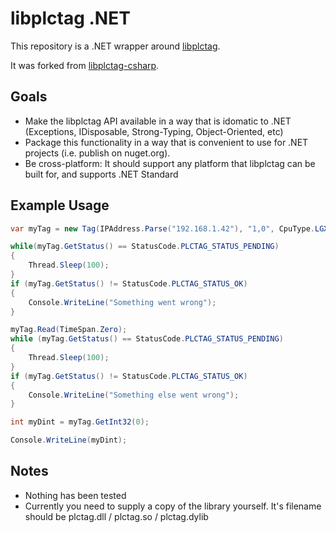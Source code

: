 ﻿# libplctag .NET

This repository is a .NET wrapper around [libplctag](https://github.com/kyle-github/libplctag).

It was forked from [libplctag-csharp](https://github.com/mesta1/libplctag-csharp).

## Goals

* Make the libplctag API available in a way that is idomatic to .NET (Exceptions, IDisposable, Strong-Typing, Object-Oriented, etc)
* Package this functionality in a way that is convenient to use for .NET projects (i.e. publish on nuget.org).
* Be cross-platform: It should support any platform that libplctag can be built for, and supports .NET Standard

## Example Usage

```csharp
var myTag = new Tag(IPAddress.Parse("192.168.1.42"), "1,0", CpuType.LGX, DataType.DINT, "MY_DINT");

while(myTag.GetStatus() == StatusCode.PLCTAG_STATUS_PENDING)
{
    Thread.Sleep(100);
}
if (myTag.GetStatus() != StatusCode.PLCTAG_STATUS_OK)
{
    Console.WriteLine("Something went wrong");
}

myTag.Read(TimeSpan.Zero);
while (myTag.GetStatus() == StatusCode.PLCTAG_STATUS_PENDING)
{
    Thread.Sleep(100);
}
if (myTag.GetStatus() != StatusCode.PLCTAG_STATUS_OK)
{
    Console.WriteLine("Something else went wrong");
}

int myDint = myTag.GetInt32(0);

Console.WriteLine(myDint);
```

## Notes

* Nothing has been tested
* Currently you need to supply a copy of the library yourself. It's filename should be plctag.dll / plctag.so / plctag.dylib
